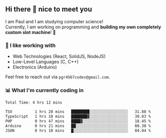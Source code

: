 ## Hi there 👋 nice to meet you

I am Paul and I am studying computer science!  
Currently, I am working on programming and **building my own completely custom slot machine**! 🎰

### 🔭 I like working with
- Web Technologies (React, SolidJS, NodeJS)
- Low-Level Languages (C, C++)
- Electronics (Arduino)

Feel free to reach out via `pgr4567codes@gmail.com`.

### 📊 What I'm currently coding in
<!--START_SECTION:waka-->

```txt
Total Time: 4 hrs 12 mins

TSX          1 hrs 20 mins   ████████░░░░░░░░░░░░░░░░░   31.88 %
TypeScript   1 hrs 18 mins   ███████▓░░░░░░░░░░░░░░░░░   30.83 %
PHP          0 hrs 47 mins   ████▓░░░░░░░░░░░░░░░░░░░░   18.45 %
Arduino      0 hrs 21 mins   ██░░░░░░░░░░░░░░░░░░░░░░░   08.30 %
JSON         0 hrs 10 mins   █░░░░░░░░░░░░░░░░░░░░░░░░   04.04 %
```

<!--END_SECTION:waka-->
